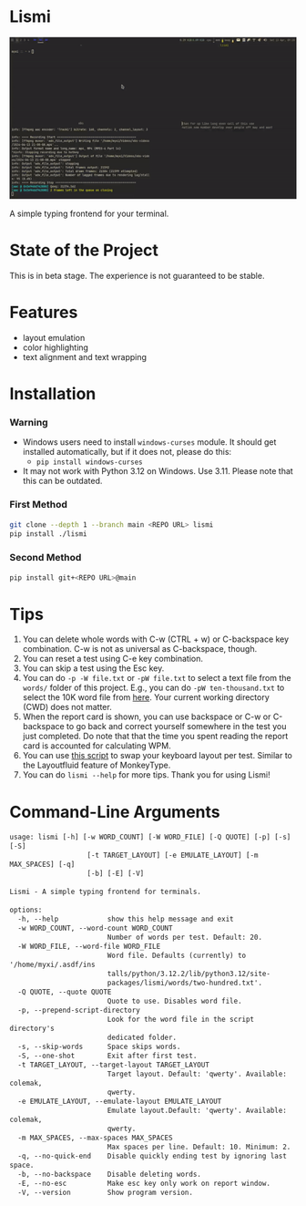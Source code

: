 # Lismi

<p align="center">
    <img src="assets/demo.gif"
</p>

A simple typing frontend for your terminal.

# State of the Project
This is in beta stage. The experience is not guaranteed to be stable.

# Features
- layout emulation
- color highlighting
- text alignment and text wrapping

# Installation
### Warning
- Windows users need to install `windows-curses` module. It should get installed
  automatically, but if it does not, please do this:
  - `pip install windows-curses`
- It may not work with Python 3.12 on Windows. Use 3.11. Please note that this can
  be outdated.

### First Method
```bash
git clone --depth 1 --branch main <REPO URL> lismi
pip install ./lismi
```
### Second Method
```bash
pip install git+<REPO URL>@main
```
# Tips
1. You can delete whole words with C-w (CTRL + w) or C-backspace key combination. C-w is
   not as universal as C-backspace, though.
1. You can reset a test using C-e key combination.
1. You can skip a test using the Esc key.
1. You can do `-p -W file.txt` or `-pW file.txt` to select a text file from the `words/`
   folder of this project. E.g., you can do `-pW ten-thousand.txt` to select the 10K
   word file from [here](src/lismi/words/ten-thousand.txt). Your current working directory (CWD)
   does not matter.
1. When the report card is shown, you can use backspace or C-w or C-backspace to go back
   and correct yourself somewhere in the test you just completed. Do note that that the
   time you spent reading the report card is accounted for calculating WPM.
1. You can use 
   [this script](https://gist.github.com/eeriemyxi/ec779ba75d1a6a807234d6cf2af480d5) to swap
   your keyboard layout per test. Similar to the Layoutfluid feature of MonkeyType.
1. You can do `lismi --help` for more tips. Thank you for using Lismi!

# Command-Line Arguments
```
usage: lismi [-h] [-w WORD_COUNT] [-W WORD_FILE] [-Q QUOTE] [-p] [-s] [-S]
                   [-t TARGET_LAYOUT] [-e EMULATE_LAYOUT] [-m MAX_SPACES] [-q]
                   [-b] [-E] [-V]

Lismi - A simple typing frontend for terminals.

options:
  -h, --help            show this help message and exit
  -w WORD_COUNT, --word-count WORD_COUNT
                        Number of words per test. Default: 20.
  -W WORD_FILE, --word-file WORD_FILE
                        Word file. Defaults (currently) to '/home/myxi/.asdf/ins
                        talls/python/3.12.2/lib/python3.12/site-
                        packages/lismi/words/two-hundred.txt'.
  -Q QUOTE, --quote QUOTE
                        Quote to use. Disables word file.
  -p, --prepend-script-directory
                        Look for the word file in the script directory's
                        dedicated folder.
  -s, --skip-words      Space skips words.
  -S, --one-shot        Exit after first test.
  -t TARGET_LAYOUT, --target-layout TARGET_LAYOUT
                        Target layout. Default: 'qwerty'. Available: colemak,
                        qwerty.
  -e EMULATE_LAYOUT, --emulate-layout EMULATE_LAYOUT
                        Emulate layout.Default: 'qwerty'. Available: colemak,
                        qwerty.
  -m MAX_SPACES, --max-spaces MAX_SPACES
                        Max spaces per line. Default: 10. Minimum: 2.
  -q, --no-quick-end    Disable quickly ending test by ignoring last space.
  -b, --no-backspace    Disable deleting words.
  -E, --no-esc          Make esc key only work on report window.
  -V, --version         Show program version.
```

